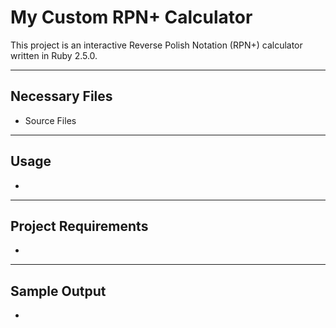 # My Custom RPN+ Calculator

This project is an interactive Reverse Polish Notation (RPN+) calculator written in Ruby 2.5.0.
___
## Necessary Files
+ Source Files

___
## Usage
+
___
## Project Requirements
+
___
## Sample Output
+